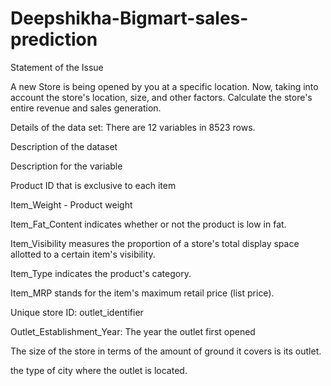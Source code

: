 # Deepshikha-Bigmart-sales-prediction

Statement of the Issue

A new Store is being opened by you at a specific location. Now, taking into account the store's location, size, and other factors. Calculate the store's entire revenue and sales generation.

Details of the data set: There are 12 variables in 8523 rows.

Description of the dataset

Description for the variable

Product ID that is exclusive to each item

Item_Weight - Product weight

Item_Fat_Content indicates whether or not the product is low in fat.

Item_Visibility measures the proportion of a store's total display space allotted to a certain item's visibility.

Item_Type indicates the product's category.

Item_MRP stands for the item's maximum retail price (list price).

Unique store ID: outlet_identifier

Outlet_Establishment_Year: The year the outlet first opened

The size of the store in terms of the amount of ground it covers is its outlet.

the type of city where the outlet is located.
